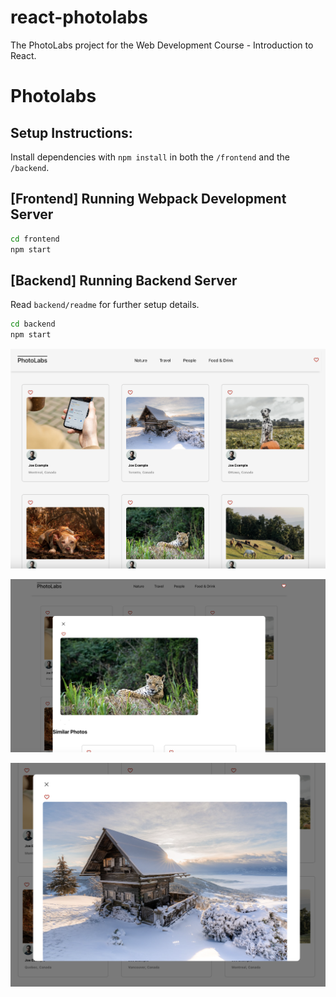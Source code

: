 # react-photolabs
The PhotoLabs project for the Web Development Course - Introduction to React.

# Photolabs

## Setup Instructions:

Install dependencies with `npm install` in both the `/frontend` and the `/backend`.

## [Frontend] Running Webpack Development Server

```sh
cd frontend
npm start
```

## [Backend] Running Backend Server

Read `backend/readme` for further setup details.

```sh
cd backend
npm start
```
![Photolabs - Homepage](frontend/public/documents/Photolabs.png)

![Photolabs - Similar Photos](frontend/public/documents/Photolabs-Similar%20Photos.png)

![Photolabs - Modal](frontend/public/documents/Photolabs-Modal.png)
